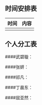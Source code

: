 ## 时间安排表

|  时间   |  内容 | 
|:-----------------:|:-----------:|
|      |        |

## 个人分工表

####武碧璇：

####张妍：

####祁凡：

####丁晨东：

####屈亚然：


